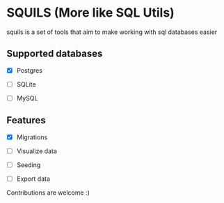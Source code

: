 # SQUILS (More like SQL Utils)
squils is a set of tools that aim to make working with sql databases easier

## Supported databases
- [x] Postgres
- [ ] SQLite
- [ ] MySQL


## Features
- [x] Migrations
- [ ] Visualize data
- [ ] Seeding
- [ ] Export data


Contributions are welcome :)
